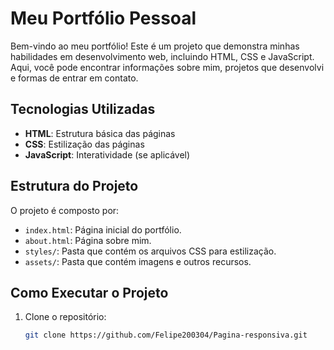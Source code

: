 # Meu Portfólio Pessoal

Bem-vindo ao meu portfólio! Este é um projeto que demonstra minhas habilidades em desenvolvimento web, incluindo HTML, CSS e JavaScript. Aqui, você pode encontrar informações sobre mim, projetos que desenvolvi e formas de entrar em contato.

## Tecnologias Utilizadas

- **HTML**: Estrutura básica das páginas
- **CSS**: Estilização das páginas
- **JavaScript**: Interatividade (se aplicável)

## Estrutura do Projeto

O projeto é composto por:

- `index.html`: Página inicial do portfólio.
- `about.html`: Página sobre mim.
- `styles/`: Pasta que contém os arquivos CSS para estilização.
- `assets/`: Pasta que contém imagens e outros recursos.

## Como Executar o Projeto

1. Clone o repositório:
   ```bash
   git clone https://github.com/Felipe200304/Pagina-responsiva.git

